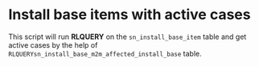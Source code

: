 # Install base items with active cases

This script will run **RLQUERY** on the `sn_install_base_item` table and get active cases by the help of `RLQUERYsn_install_base_m2m_affected_install_base` table.
